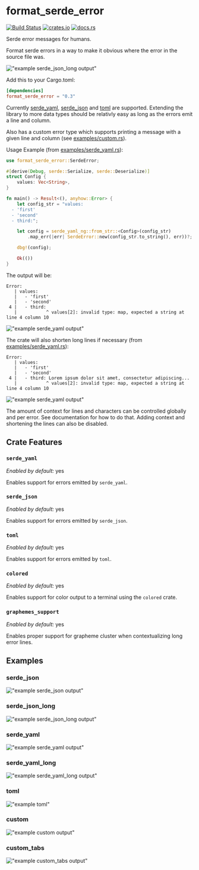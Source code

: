 # format_serde_error

[![Build Status](https://github.com/AlexanderThaller/format_serde_error/workflows/Rust/badge.svg?branch=main)](https://github.com/AlexanderThaller/format_serde_error/actions?query=workflow%3ARusteain)
[![crates.io](https://img.shields.io/crates/v/format_serde_error.svg)](https://crates.io/crates/format_serde_error)
[![docs.rs](https://docs.rs/format_serde_error/badge.svg)](https://docs.rs/format_serde_error)

Serde error messages for humans.

Format serde errors in a way to make it obvious where the error in the source file was.

!["example serde_json_long output"](resources/example_output/serde_json_long.png)

Add this to your Cargo.toml:

```toml
[dependencies]
format_serde_error = "0.3"
```

Currently [serde_yaml](https://github.com/serde-rs/json),
[serde_json](https://github.com/dtolnay/serde-yaml) and [toml](https://github.com/alexcrichton/toml-rs) are supported. Extending the
library to more data types should be relativly easy as long as the errors
emit a line and column.

Also has a custom error type which supports printing a message with a given
line and column (see [examples/custom.rs](examples/custom.rs)).

Usage Example (from [examples/serde_yaml.rs](examples/serde_yaml.rs)):

```rust
use format_serde_error::SerdeError;

#[derive(Debug, serde::Serialize, serde::Deserialize)]
struct Config {
    values: Vec<String>,
}

fn main() -> Result<(), anyhow::Error> {
    let config_str = "values:
  - 'first'
  - 'second'
  - third:";

    let config = serde_yaml_ng::from_str::<Config>(config_str)
        .map_err(|err| SerdeError::new(config_str.to_string(), err))?;

    dbg!(config);

    Ok(())
}
```

The output will be:

```
Error:
   | values:
   |   - 'first'
   |   - 'second'
 4 |   - third:
   |           ^ values[2]: invalid type: map, expected a string at line 4 column 10
```

!["example serde_yaml output"](resources/example_output/serde_yaml.png)

The crate will also shorten long lines if necessary (from
[examples/serde_yaml.rs](examples/serde_yaml.rs)):
```
Error:
   | values:
   |   - 'first'
   |   - 'second'
 4 |   - third: Lorem ipsum dolor sit amet, consectetur adipiscing...
   |           ^ values[2]: invalid type: map, expected a string at line 4 column 10
```

!["example serde_yaml output"](resources/example_output/serde_yaml_long.png)

The amount of context for lines and characters can be controlled globally and
per error. See documentation for how to do that. Adding context and shortening
the lines can also be disabled.

## Crate Features

### `serde_yaml`
*Enabled by default:* yes

Enables support for errors emitted by `serde_yaml`.

### `serde_json`
*Enabled by default:* yes

Enables support for errors emitted by `serde_json`.

### `toml`
*Enabled by default:* yes

Enables support for errors emitted by `toml`.

### `colored`
*Enabled by default:* yes

Enables support for color output to a terminal using the `colored` crate.

### `graphemes_support`
*Enabled by default:* yes

Enables proper support for grapheme cluster when contextualizing long error lines.

## Examples

### serde_json
!["example serde_json output"](resources/example_output/serde_json.png)

### serde_json_long
!["example serde_json_long output"](resources/example_output/serde_json_long.png)

### serde_yaml
!["example serde_yaml output"](resources/example_output/serde_yaml.png)

### serde_yaml_long
!["example serde_yaml_long output"](resources/example_output/serde_yaml_long.png)

### toml
!["example toml"](resources/example_output/toml.png)

### custom
!["example custom output"](resources/example_output/custom.png)

### custom_tabs
!["example custom_tabs output"](resources/example_output/custom_tabs.png)
